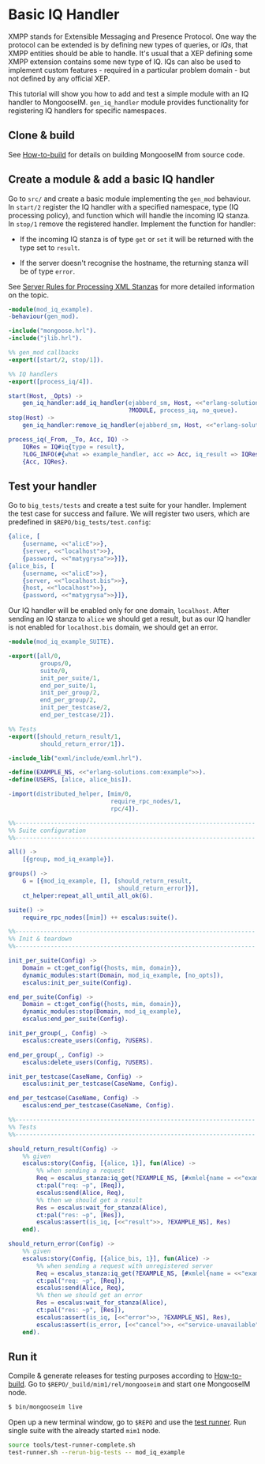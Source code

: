 # Basic IQ Handler

XMPP stands for Extensible Messaging and Presence Protocol.
One way the protocol can be extended is by defining new types of queries,
or _IQs_, that XMPP entities should be able to handle.
It's usual that a XEP defining some XMPP extension contains some new type of IQ.
IQs can also be used to implement custom features - required
in a particular problem domain - but not defined by any official XEP.

This tutorial will show you how to add and test a simple module with an IQ
handler to MongooseIM.
`gen_iq_handler` module provides functionality for registering IQ
handlers for specific namespaces.


## Clone & build

See [How-to-build](../../user-guide/How-to-build) for details on building MongooseIM
from source code.


## Create a module & add a basic IQ handler

Go to `src/` and create a basic module implementing the `gen_mod` behaviour.
In `start/2` register the IQ handler with a specified namespace, type
(IQ processing policy), and function which will handle the incoming IQ stanza.
In `stop/1` remove the registered handler.
Implement the function for handler:

* If the incoming IQ stanza is of type `get` or `set` it will be
  returned with the type set to `result`.

* If the server doesn't recognise the hostname, the returning stanza
  will be of type `error`.

See [Server Rules for Processing XML Stanzas](https://tools.ietf.org/html/rfc6120#section-10) for more
detailed information on the topic.

```erlang
-module(mod_iq_example).
-behaviour(gen_mod).

-include("mongoose.hrl").
-include("jlib.hrl").

%% gen_mod callbacks
-export([start/2, stop/1]).

%% IQ handlers
-export([process_iq/4]).

start(Host, _Opts) ->
    gen_iq_handler:add_iq_handler(ejabberd_sm, Host, <<"erlang-solutions.com:example">>,
                                  ?MODULE, process_iq, no_queue).
stop(Host) ->
    gen_iq_handler:remove_iq_handler(ejabberd_sm, Host, <<"erlang-solutions.com:example">>).

process_iq(_From, _To, Acc, IQ) ->
    IQRes = IQ#iq{type = result},
    ?LOG_INFO(#{what => example_handler, acc => Acc, iq_result => IQRes}),
    {Acc, IQRes}.
```


## Test your handler

Go to `big_tests/tests` and create a test suite for your handler.
Implement the test case for success and failure.
We will register two users, which are predefined in `$REPO/big_tests/test.config`:

```erlang
{alice, [
    {username, <<"alicE">>},
    {server, <<"localhost">>},
    {password, <<"matygrysa">>}]},
{alice_bis, [
    {username, <<"alicE">>},
    {server, <<"localhost.bis">>},
    {host, <<"localhost">>},
    {password, <<"matygrysa">>}]},
```

Our IQ handler will be enabled only for one domain, `localhost`.
After sending an IQ stanza to `alice` we should get a result, but as our IQ
handler is not enabled for `localhost.bis` domain, we should get an error.

```erlang
-module(mod_iq_example_SUITE).

-export([all/0,
         groups/0,
         suite/0,
         init_per_suite/1,
         end_per_suite/1,
         init_per_group/2,
         end_per_group/2,
         init_per_testcase/2,
         end_per_testcase/2]).

%% Tests
-export([should_return_result/1,
         should_return_error/1]).

-include_lib("exml/include/exml.hrl").

-define(EXAMPLE_NS, <<"erlang-solutions.com:example">>).
-define(USERS, [alice, alice_bis]).

-import(distributed_helper, [mim/0,
                             require_rpc_nodes/1,
                             rpc/4]).

%%--------------------------------------------------------------------
%% Suite configuration
%%--------------------------------------------------------------------

all() ->
    [{group, mod_iq_example}].

groups() ->
    G = [{mod_iq_example, [], [should_return_result,
                               should_return_error]}],
    ct_helper:repeat_all_until_all_ok(G).

suite() ->
    require_rpc_nodes([mim]) ++ escalus:suite().

%%--------------------------------------------------------------------
%% Init & teardown
%%--------------------------------------------------------------------

init_per_suite(Config) ->
    Domain = ct:get_config({hosts, mim, domain}),
    dynamic_modules:start(Domain, mod_iq_example, [no_opts]),
    escalus:init_per_suite(Config).

end_per_suite(Config) ->
    Domain = ct:get_config({hosts, mim, domain}),
    dynamic_modules:stop(Domain, mod_iq_example),
    escalus:end_per_suite(Config).

init_per_group(_, Config) ->
    escalus:create_users(Config, ?USERS).

end_per_group(_, Config) ->
    escalus:delete_users(Config, ?USERS).

init_per_testcase(CaseName, Config) ->
    escalus:init_per_testcase(CaseName, Config).

end_per_testcase(CaseName, Config) ->
    escalus:end_per_testcase(CaseName, Config).

%%--------------------------------------------------------------------
%% Tests
%%--------------------------------------------------------------------

should_return_result(Config) ->
    %% given
    escalus:story(Config, [{alice, 1}], fun(Alice) ->
        %% when sending a request
        Req = escalus_stanza:iq_get(?EXAMPLE_NS, [#xmlel{name = <<"example">>}]),
        ct:pal("req: ~p", [Req]),
        escalus:send(Alice, Req),
        %% then we should get a result
        Res = escalus:wait_for_stanza(Alice),
        ct:pal("res: ~p", [Res]),
        escalus:assert(is_iq, [<<"result">>, ?EXAMPLE_NS], Res)
    end).

should_return_error(Config) ->
    %% given
    escalus:story(Config, [{alice_bis, 1}], fun(Alice) ->
        %% when sending a request with unregistered server
        Req = escalus_stanza:iq_get(?EXAMPLE_NS, [#xmlel{name = <<"example">>}]),
        ct:pal("req: ~p", [Req]),
        escalus:send(Alice, Req),
        %% then we should get an error
        Res = escalus:wait_for_stanza(Alice),
        ct:pal("res: ~p", [Res]),
        escalus:assert(is_iq, [<<"error">>, ?EXAMPLE_NS], Res),
        escalus:assert(is_error, [<<"cancel">>, <<"service-unavailable">>], Res)
    end).
```


## Run it

Compile & generate releases for testing purposes according to
[How-to-build](../../user-guide/How-to-build/#building-the-testing-target-and-running-tests).
Go to `$REPO/_build/mim1/rel/mongooseim` and start one MongooseIM node.

```bash
$ bin/mongooseim live
```
Open up a new terminal window, go to `$REPO` and use the [test runner](Testing-MongooseIM).
Run single suite with the already started `mim1` node.

```bash
source tools/test-runner-complete.sh
test-runner.sh --rerun-big-tests -- mod_iq_example
```
